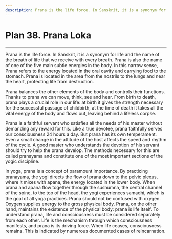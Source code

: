 ```yaml
---
description: Prana is the life force. In Sanskrit, it is a synonym for life and the name of the breath of life that we receive with every breath. Prana is also the name of one of the five main subtle energies in the body.
---
```


# Plan 38. Prana Loka

---

Prana is the life force. In Sanskrit, it is a synonym for life and the name of the breath of life that we receive with every breath. Prana is also the name of one of the five main subtle energies in the body. In this narrow sense, Prana refers to the energy located in the oral cavity and carrying food to the stomach. Prana is located in the area from the nostrils to the lungs and near the heart, protecting life from destruction.

Prana balances the other elements of the body and controls their functions. Thanks to prana we can move, think, see and hear. From birth to death, prana plays a crucial role in our life: at birth it gives the strength necessary for the successful passage of childbirth, at the time of death it takes all the vital energy of the body and flows out, leaving behind a lifeless corpse.

Prana is a faithful servant who satisfies all the needs of his master without demanding any reward for this. Like a true devotee, prana faithfully serves our consciousness 24 hours a day. But prana has its own temperament. Even a small change in the attitude of the host affects the speed and rhythm of the cycle. A good master who understands the devotion of his servant should try to help the prana develop. The methods necessary for this are called pranayama and constitute one of the most important sections of the yogic discipline.

In yoga, prana is a concept of paramount importance. By practicing pranayama, the yogi directs the flow of prana down to the pelvic plexus, where it mixes with apana, the energy located in the lower body. When prana and apana flow together through the sushumna, the central channel of the spine, to the top of the head, the yogi experiences samadhi, which is the goal of all yoga practices. Prana should not be confused with oxygen. Oxygen supplies energy to the gross physical body. Prana, on the other hand, maintains the existence of the physical body: prana is life itself. To understand prana, life and consciousness must be considered separately from each other. Life is the mechanism through which consciousness manifests, and prana is its driving force. When life ceases, consciousness remains. This is indicated by numerous documented cases of reincarnation.
